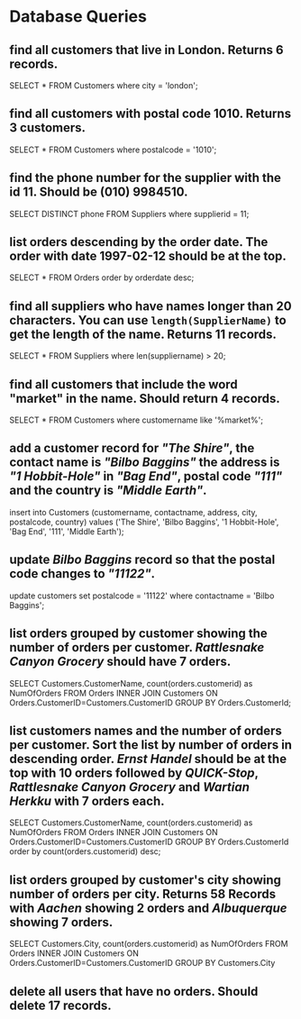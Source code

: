 # Database Queries

## find all customers that live in London. Returns 6 records.
SELECT * FROM Customers where city = 'london';
## find all customers with postal code 1010. Returns 3 customers.
SELECT * FROM Customers where postalcode = '1010';
## find the phone number for the supplier with the id 11. Should be (010) 9984510.
SELECT DISTINCT phone FROM Suppliers where supplierid = 11;
## list orders descending by the order date. The order with date 1997-02-12 should be at the top.
SELECT * FROM Orders order by orderdate desc;
## find all suppliers who have names longer than 20 characters. You can use `length(SupplierName)` to get the length of the name. Returns 11 records.
SELECT * FROM Suppliers where len(suppliername) > 20;
## find all customers that include the word "market" in the name. Should return 4 records.
SELECT * FROM Customers where customername like '%market%';
## add a customer record for _"The Shire"_, the contact name is _"Bilbo Baggins"_ the address is _"1 Hobbit-Hole"_ in _"Bag End"_, postal code _"111"_ and the country is _"Middle Earth"_.
insert into Customers (customername, contactname, address, city, postalcode, country) values ('The Shire', 'Bilbo Baggins', '1 Hobbit-Hole', 'Bag End', '111', 'Middle Earth');
## update _Bilbo Baggins_ record so that the postal code changes to _"11122"_.
update customers set postalcode = '11122' where contactname = 'Bilbo Baggins';
## list orders grouped by customer showing the number of orders per customer. _Rattlesnake Canyon Grocery_ should have 7 orders.
SELECT Customers.CustomerName, count(orders.customerid) as NumOfOrders
FROM Orders
INNER JOIN Customers ON Orders.CustomerID=Customers.CustomerID
GROUP BY Orders.CustomerId;
## list customers names and the number of orders per customer. Sort the list by number of orders in descending order. _Ernst Handel_ should be at the top with 10 orders followed by _QUICK-Stop_, _Rattlesnake Canyon Grocery_ and _Wartian Herkku_ with 7 orders each.
SELECT Customers.CustomerName, count(orders.customerid) as NumOfOrders
FROM Orders
INNER JOIN Customers ON Orders.CustomerID=Customers.CustomerID
GROUP BY Orders.CustomerId
order by  count(orders.customerid) desc;
## list orders grouped by customer's city showing number of orders per city. Returns 58 Records with _Aachen_ showing 2 orders and _Albuquerque_ showing 7 orders.
SELECT Customers.City, count(orders.customerid) as NumOfOrders
FROM Orders
INNER JOIN Customers ON Orders.CustomerID=Customers.CustomerID
GROUP BY Customers.City
## delete all users that have no orders. Should delete 17 records.
